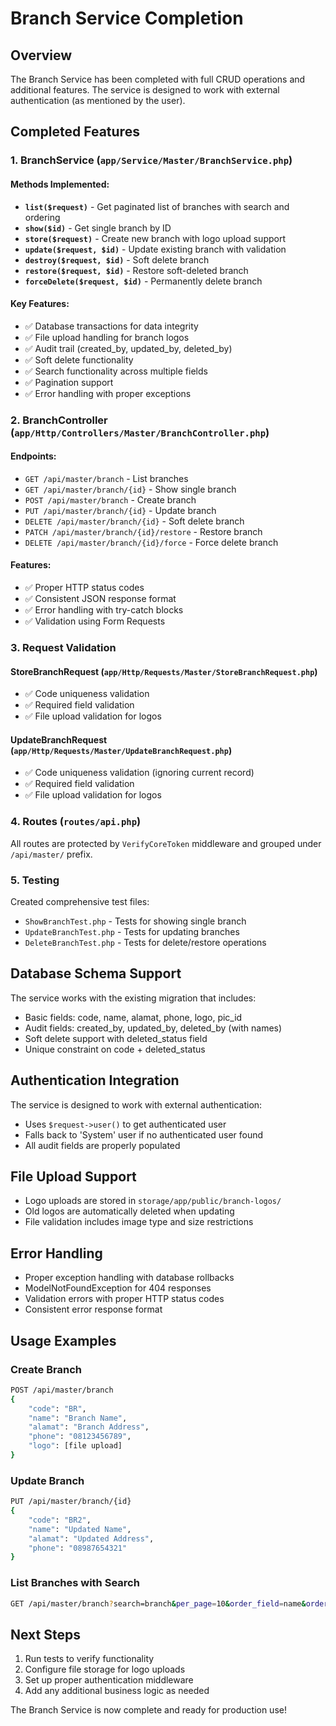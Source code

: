 # Branch Service Completion

## Overview
The Branch Service has been completed with full CRUD operations and additional features. The service is designed to work with external authentication (as mentioned by the user).

## Completed Features

### 1. BranchService (`app/Service/Master/BranchService.php`)

#### Methods Implemented:
- **`list($request)`** - Get paginated list of branches with search and ordering
- **`show($id)`** - Get single branch by ID
- **`store($request)`** - Create new branch with logo upload support
- **`update($request, $id)`** - Update existing branch with validation
- **`destroy($request, $id)`** - Soft delete branch
- **`restore($request, $id)`** - Restore soft-deleted branch
- **`forceDelete($request, $id)`** - Permanently delete branch

#### Key Features:
- ✅ Database transactions for data integrity
- ✅ File upload handling for branch logos
- ✅ Audit trail (created_by, updated_by, deleted_by)
- ✅ Soft delete functionality
- ✅ Search functionality across multiple fields
- ✅ Pagination support
- ✅ Error handling with proper exceptions

### 2. BranchController (`app/Http/Controllers/Master/BranchController.php`)

#### Endpoints:
- `GET /api/master/branch` - List branches
- `GET /api/master/branch/{id}` - Show single branch
- `POST /api/master/branch` - Create branch
- `PUT /api/master/branch/{id}` - Update branch
- `DELETE /api/master/branch/{id}` - Soft delete branch
- `PATCH /api/master/branch/{id}/restore` - Restore branch
- `DELETE /api/master/branch/{id}/force` - Force delete branch

#### Features:
- ✅ Proper HTTP status codes
- ✅ Consistent JSON response format
- ✅ Error handling with try-catch blocks
- ✅ Validation using Form Requests

### 3. Request Validation

#### StoreBranchRequest (`app/Http/Requests/Master/StoreBranchRequest.php`)
- ✅ Code uniqueness validation
- ✅ Required field validation
- ✅ File upload validation for logos

#### UpdateBranchRequest (`app/Http/Requests/Master/UpdateBranchRequest.php`)
- ✅ Code uniqueness validation (ignoring current record)
- ✅ Required field validation
- ✅ File upload validation for logos

### 4. Routes (`routes/api.php`)
All routes are protected by `VerifyCoreToken` middleware and grouped under `/api/master/` prefix.

### 5. Testing
Created comprehensive test files:
- `ShowBranchTest.php` - Tests for showing single branch
- `UpdateBranchTest.php` - Tests for updating branches
- `DeleteBranchTest.php` - Tests for delete/restore operations

## Database Schema Support
The service works with the existing migration that includes:
- Basic fields: code, name, alamat, phone, logo, pic_id
- Audit fields: created_by, updated_by, deleted_by (with names)
- Soft delete support with deleted_status field
- Unique constraint on code + deleted_status

## Authentication Integration
The service is designed to work with external authentication:
- Uses `$request->user()` to get authenticated user
- Falls back to 'System' user if no authenticated user found
- All audit fields are properly populated

## File Upload Support
- Logo uploads are stored in `storage/app/public/branch-logos/`
- Old logos are automatically deleted when updating
- File validation includes image type and size restrictions

## Error Handling
- Proper exception handling with database rollbacks
- ModelNotFoundException for 404 responses
- Validation errors with proper HTTP status codes
- Consistent error response format

## Usage Examples

### Create Branch
```bash
POST /api/master/branch
{
    "code": "BR",
    "name": "Branch Name",
    "alamat": "Branch Address",
    "phone": "08123456789",
    "logo": [file upload]
}
```

### Update Branch
```bash
PUT /api/master/branch/{id}
{
    "code": "BR2",
    "name": "Updated Name",
    "alamat": "Updated Address",
    "phone": "08987654321"
}
```

### List Branches with Search
```bash
GET /api/master/branch?search=branch&per_page=10&order_field=name&order_dir=asc
```

## Next Steps
1. Run tests to verify functionality
2. Configure file storage for logo uploads
3. Set up proper authentication middleware
4. Add any additional business logic as needed

The Branch Service is now complete and ready for production use!
